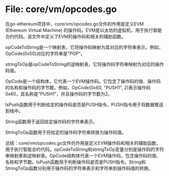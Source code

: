 # File: core/vm/opcodes.go

在go-ethereum项目中，core/vm/opcodes.go文件的作用是定义EVM (Ethereum Virtual Machine) 的操作码。EVM是以太坊的虚拟机，用于执行智能合约代码。该文件中定义了EVM的操作码和相关的辅助函数。

opCodeToString是一个映射表，它将操作码映射为其对应的字符串表示。例如，OpCode(0x50)对应的字符串是"POP"。

stringToOp是opCodeToString的逆映射表，它将操作码字符串映射为对应的操作码值。

OpCode是一个结构体，它代表一个EVM操作码。它包含了操作码的值、操作码的名称和操作码的字节数。例如，OpCode(0x60, "PUSH1", 2)表示操作码0x60，其名称是"PUSH1"，并且操作码的字节数为2。

IsPush函数用于判断给定的操作码是否是PUSH指令。PUSH指令用于将数据推送到栈中。

String函数用于返回给定操作码的字符串表示。

StringToOp函数用于将给定的操作码字符串转换为操作码值。

总结：core/vm/opcodes.go文件的作用是定义EVM操作码和相关的辅助函数，用于执行智能合约代码。opCodeToString和stringToOp变量分别是操作码的字符串映射表和逆映射表。OpCode结构体代表一个EVM操作码，包含操作码的值、名称和字节数。IsPush函数用于判断操作码是否是PUSH指令。String和StringToOp函数分别用于操作码的字符串表示和字符串到操作码值的转换。

